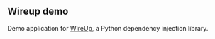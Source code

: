 ## Wireup demo

Demo application for [WireUp](https://maldoinc.github.io/wireup/), a Python dependency injection library.
